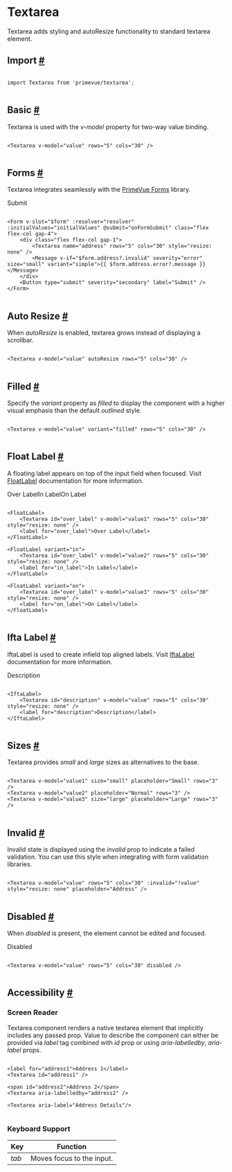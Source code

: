 # Textarea

Textarea adds styling and autoResize functionality to standard textarea element.

## Import [#](https://primevue.org/textarea/#import)

```

import Textarea from 'primevue/textarea';


```

## Basic [#](https://primevue.org/textarea/#basic)

Textarea is used with the *v-model* property for two-way value binding.

```

<Textarea v-model="value" rows="5" cols="30" />


```

## Forms [#](https://primevue.org/textarea/#forms)

Textarea integrates seamlessly with the [PrimeVue Forms](https://primevue.org/forms) library.

Submit

```

<Form v-slot="$form" :resolver="resolver" :initialValues="initialValues" @submit="onFormSubmit" class="flex flex-col gap-4">
    <div class="flex flex-col gap-1">
        <Textarea name="address" rows="5" cols="30" style="resize: none" />
        <Message v-if="$form.address?.invalid" severity="error" size="small" variant="simple">{{ $form.address.error?.message }}</Message>
    </div>
    <Button type="submit" severity="secondary" label="Submit" />
</Form>


```

## Auto Resize [#](https://primevue.org/textarea/#auto-resize)

When *autoResize* is enabled, textarea grows instead of displaying a scrollbar.

```

<Textarea v-model="value" autoResize rows="5" cols="30" />


```

## Filled [#](https://primevue.org/textarea/#filled)

Specify the *variant* property as *filled* to display the component with a higher visual emphasis than the default *outlined* style.

```

<Textarea v-model="value" variant="filled" rows="5" cols="30" />


```

## Float Label [#](https://primevue.org/textarea/#floatlabel)

A floating label appears on top of the input field when focused. Visit [FloatLabel](https://primevue.org/floatlabel/) documentation for more information.

Over LabelIn LabelOn Label

```

<FloatLabel>
    <Textarea id="over_label" v-model="value1" rows="5" cols="30" style="resize: none" />
    <label for="over_label">Over Label</label>
</FloatLabel>

<FloatLabel variant="in">
    <Textarea id="over_label" v-model="value2" rows="5" cols="30" style="resize: none" />
    <label for="in_label">In Label</label>
</FloatLabel>

<FloatLabel variant="on">
    <Textarea id="over_label" v-model="value3" rows="5" cols="30" style="resize: none" />
    <label for="on_label">On Label</label>
</FloatLabel>


```

## Ifta Label [#](https://primevue.org/textarea/#iftalabel)

IftaLabel is used to create infield top aligned labels. Visit [IftaLabel](https://primevue.org/iftalabel/) documentation for more information.

Description

```

<IftaLabel>
    <Textarea id="description" v-model="value" rows="5" cols="30" style="resize: none" />
    <label for="description">Description</label>
</IftaLabel>


```

## Sizes [#](https://primevue.org/textarea/#sizes)

Textarea provides *small* and *large* sizes as alternatives to the base.

```

<Textarea v-model="value1" size="small" placeholder="Small" rows="3" />
<Textarea v-model="value2" placeholder="Normal" rows="3" />
<Textarea v-model="value3" size="large" placeholder="Large" rows="3" />


```

## Invalid [#](https://primevue.org/textarea/#invalid)

Invalid state is displayed using the *invalid* prop to indicate a failed validation. You can use this style when integrating with form validation libraries.

```

<Textarea v-model="value" rows="5" cols="30" :invalid="!value" style="resize: none" placeholder="Address" />


```

## Disabled [#](https://primevue.org/textarea/#disabled)

When *disabled* is present, the element cannot be edited and focused.

Disabled

```

<Textarea v-model="value" rows="5" cols="30" disabled />


```

## Accessibility [#](https://primevue.org/textarea/#accessibility)

### Screen Reader

Textarea component renders a native textarea element that implicitly includes any passed prop. Value to describe the component can either be provided via *label* tag combined with *id* prop or using *aria-labelledby*, *aria-label* props.

```

<label for="address1">Address 1</label>
<Textarea id="address1" />

<span id="address2">Address 2</span>
<Textarea aria-labelledby="address2" />

<Textarea aria-label="Address Details"/>


```

### Keyboard Support

| Key | Function |
| --- | --- |
| *tab* | Moves focus to the input. |
